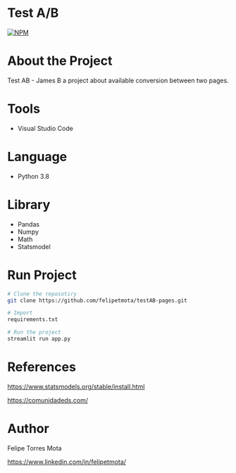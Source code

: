 # Test A/B
[![NPM](https://img.shields.io/npm/l/react)](https://github.com/felipetmota/analyticroepl/blob/main/LICENSE)


# About the Project

Test AB - James B a project about available conversion between two pages.

# Tools
- Visual Studio Code

# Language 
- Python 3.8

# Library
- Pandas
- Numpy
- Math
- Statsmodel

# Run Project
```bash
# Clone the reposotiry 
git clone https://github.com/felipetmota/testAB-pages.git

# Import
requirements.txt

# Run the project
streamlit run app.py
```

# References 
https://www.statsmodels.org/stable/install.html

https://comunidadeds.com/


# Author

Felipe Torres Mota

https://www.linkedin.com/in/felipetmota/

